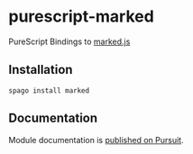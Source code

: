 # purescript-marked

PureScript Bindings to [marked.js](https://marked.js.org/)

## Installation

`spago install marked`

## Documentation
Module documentation is [published on Pursuit](https://pursuit.purescript.org/packages/purescript-marked).
